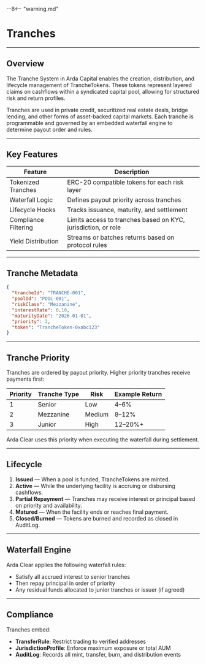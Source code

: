 --8<-- "warning.md"
# Tranches

---

## Overview

The Tranche System in Arda Capital enables the creation, distribution, and lifecycle management of TrancheTokens. These tokens represent layered claims on cashflows within a syndicated capital pool, allowing for structured risk and return profiles.

Tranches are used in private credit, securitized real estate deals, bridge lending, and other forms of asset-backed capital markets. Each tranche is programmable and governed by an embedded waterfall engine to determine payout order and rules.

---

## Key Features

| Feature | Description |
|---------|-------------|
| Tokenized Tranches | ERC-20 compatible tokens for each risk layer |
| Waterfall Logic | Defines payout priority across tranches |
| Lifecycle Hooks | Tracks issuance, maturity, and settlement |
| Compliance Filtering | Limits access to tranches based on KYC, jurisdiction, or role |
| Yield Distribution | Streams or batches returns based on protocol rules |

---

## Tranche Metadata

```json
{
  "trancheId": "TRANCHE-001",
  "poolId": "POOL-001",
  "riskClass": "Mezzanine",
  "interestRate": 0.10,
  "maturityDate": "2026-01-01",
  "priority": 2,
  "token": "TrancheToken-0xabc123"
}
```

---

## Tranche Priority

Tranches are ordered by payout priority. Higher priority tranches receive payments first:

| Priority | Tranche Type | Risk | Example Return |
|----------|--------------|------|----------------|
| 1 | Senior | Low | 4–6% |
| 2 | Mezzanine | Medium | 8–12% |
| 3 | Junior | High | 12–20%+ |

Arda Clear uses this priority when executing the waterfall during settlement.

---

## Lifecycle

1. **Issued** — When a pool is funded, TrancheTokens are minted.
2. **Active** — While the underlying facility is accruing or disbursing cashflows.
3. **Partial Repayment** — Tranches may receive interest or principal based on priority and availability.
4. **Matured** — When the facility ends or reaches final payment.
5. **Closed/Burned** — Tokens are burned and recorded as closed in AuditLog.

---

## Waterfall Engine

Arda Clear applies the following waterfall rules:

- Satisfy all accrued interest to senior tranches
- Then repay principal in order of priority
- Any residual funds allocated to junior tranches or issuer (if agreed)

---

## Compliance

Tranches embed:

- **TransferRule**: Restrict trading to verified addresses
- **JurisdictionProfile**: Enforce maximum exposure or total AUM
- **AuditLog**: Records all mint, transfer, burn, and distribution events

